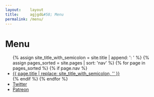 ```yaml
---
layout:    layout
title:     agjgd&#58; Menu
permalink: /menu/
---
```


# Menu

<ul>
    {% assign site_title_with_semicolon = site.title | append: '&#58; ' %}
    {% assign pages_sorted = site.pages | sort: 'nav' %}
    {% for page in pages_sorted %}
        {% if page.nav %}
            <li>
                <a href="{{ page.url | prepend: site.baseurl }}" title="{{ page.title }}">{{ page.title | replace: site_title_with_semicolon, '' }}</a>
            </li>
        {% endif %}
    {% endfor %}
    <li>
        <a href="https://twitter.com/agjgdphp" title="Twitter">Twitter</a>
    </li>
    <li>
        <a href="https://patreon.com/agjgd" title="Patreon">Patreon</a>
    </li>
</ul>
